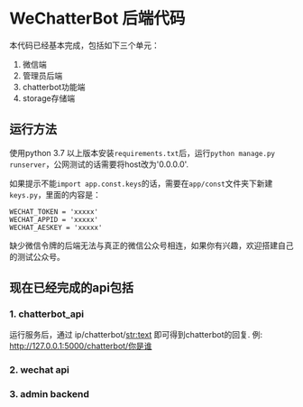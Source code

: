 # WeChatterBot 后端代码
本代码已经基本完成，包括如下三个单元：
1. 微信端
2. 管理员后端
3. chatterbot功能端
4. storage存储端

## 运行方法
使用python 3.7 以上版本安装`requirements.txt`后，运行`python manage.py runserver`，公网测试的话需要将host改为'0.0.0.0'.

如果提示不能`import app.const.keys`的话，需要在`app/const`文件夹下新建`keys.py`，里面的内容是：
~~~
WECHAT_TOKEN = 'xxxxx'
WECHAT_APPID = 'xxxxx'
WECHAT_AESKEY = 'xxxxx'
~~~
缺少微信令牌的后端无法与真正的微信公众号相连，如果你有兴趣，欢迎搭建自己的测试公众号。

## 现在已经完成的api包括
### 1. chatterbot_api
运行服务后，通过 ip/chatterbot/<str:text> 即可得到chatterbot的回复.
例:
http://127.0.0.1:5000/chatterbot/你是谁
### 2. wechat api
### 3. admin backend

